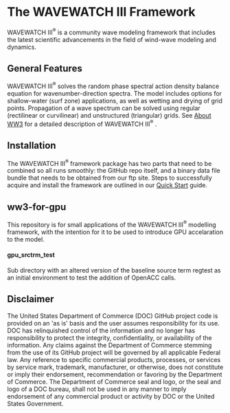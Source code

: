 # The WAVEWATCH III Framework

WAVEWATCH III<sup>&reg;</sup>  is a community wave modeling framework that includes the 
latest scientific advancements in the field of wind-wave modeling and dynamics.

## General Features

WAVEWATCH III<sup>&reg;</sup> solves the random phase spectral action density 
balance equation for wavenumber-direction spectra. The model includes options 
for shallow-water (surf zone) applications, as well as wetting and drying of 
grid points. Propagation of a wave spectrum can be solved using regular 
(rectilinear or curvilinear) and unstructured (triangular) grids. See 
[About WW3](https://github.com/NOAA-EMC/WW3/wiki/About-WW3) for a 
detailed description of WAVEWATCH III<sup>&reg;</sup> .

## Installation

The WAVEWATCH III<sup>&reg;</sup>  framework package has two parts that need to be combined so 
all runs smoothly: the GitHub repo itself, and a binary data file bundle that 
needs to be obtained from our ftp site. Steps to successfully acquire and install 
the framework are outlined in our [Quick Start](https://github.com/NOAA-EMC/WW3/wiki/Quick-Start)
guide.

## ww3-for-gpu

This repository is for small applications of the WAVEWATCH III<sup>&reg;</sup> modelling framework, with the intention for it to be used to introduce GPU accelaration to the model.

#### gpu_srctrm_test
Sub directory with an altered version of the baseline source term regtest as an initial environment to test the addition of OpenACC calls. 

## Disclaimer

The United States Department of Commerce (DOC) GitHub project code is provided
on an 'as is' basis and the user assumes responsibility for its use. DOC has
relinquished control of the information and no longer has responsibility to
protect the integrity, confidentiality, or availability of the information. Any
claims against the Department of Commerce stemming from the use of its GitHub
project will be governed by all applicable Federal law. Any reference to
specific commercial products, processes, or services by service mark,
trademark, manufacturer, or otherwise, does not constitute or imply their
endorsement, recommendation or favoring by the Department of Commerce. The
Department of Commerce seal and logo, or the seal and logo of a DOC bureau,
shall not be used in any manner to imply endorsement of any commercial product
or activity by DOC or the United States Government.

